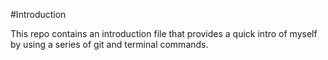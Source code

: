 #Introduction  

This repo contains an introduction file that provides a quick intro of myself by using a series of git and terminal commands.

